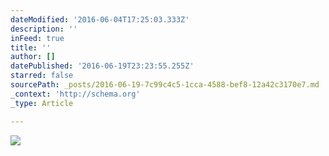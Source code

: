 ```yaml
---
dateModified: '2016-06-04T17:25:03.333Z'
description: ''
inFeed: true
title: ''
author: []
datePublished: '2016-06-19T23:23:55.255Z'
starred: false
sourcePath: _posts/2016-06-19-7c99c4c5-1cca-4588-bef8-12a42c3170e7.md
_context: 'http://schema.org'
_type: Article

---
```

![](https://the-grid-user-content.s3-us-west-2.amazonaws.com/c6f34529-797e-492a-83be-b95ff60925d3.jpg)